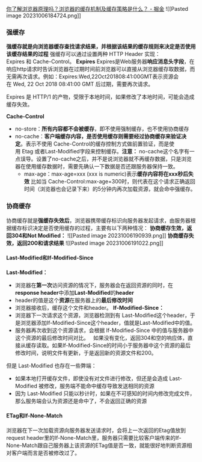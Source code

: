[你了解浏览器原理吗？浏览器的缓存机制及缓存策略是什么？ - 掘金](https://juejin.cn/post/7155061544538243108?searchId=2023090314461118C30EBA5EF7FD4C7065)
![[Pasted image 20231006184724.png]]

### 强缓存
**强缓存就是向浏览器缓存查找请求结果，并根据该结果的缓存规则来决定是否使用该缓存结果的过程**
强缓存可以通过设置两种 HTTP Header 实现：Expires 和 Cache-Control。
**Expires**
Expires是Web服务器**响应消息头字段**，在响应http请求时告诉浏览器在过期时间前浏览器可以直接从浏览器缓存取数据，而无需再次请求。例如：Expires:Wed,22Oct201808:41:00GMT表示资源会在 Wed, 22 Oct 2018 08:41:00 GMT 后过期，需要再次请求。

Expires 是 HTTP/1 的产物，受限于本地时间，如果修改了本地时间，可能会造成缓存失效。

**Cache-Control**
- no-store：**所有内容都不会被缓存**，即不使用强制缓存，也不使用协商缓存
- no-cache：**客户端缓存内容，是否使用缓存则需要经过协商缓存来验证决定**。表示不使用 Cache-Control的缓存控制方式做前置验证，而是使用 Etag 或者Last-Modified字段来控制缓存。**注意：** no-cache这个名字有一点误导。设置了no-cache之后，并不是说浏览器就不再缓存数据，只是浏览器在使用缓存数据时，需要先确认一下数据是否还跟服务器保持一致。
  - max-age：max-age=xxx (xxx is numeric)表示**缓存内容将在xxx秒后失效**
比如当 Cache-Control:max-age=300时，则代表在这个请求正确返回时间（浏览器也会记录下来）的5分钟内再次加载资源，就会命中强缓存。

### 协商缓存
协商缓存就是**强缓存失效后**，浏览器携带缓存标识向服务器发起请求，由服务器根据缓存标识决定是否使用缓存的过程，主要有以下两种情况：
**协商缓存生效，返回304和Not Modified：**
![[Pasted image 20231006190939.png]]
**协商缓存失效，返回200和请求结果**
![[Pasted image 20231006191022.png]]
#### Last-Modified和If-Modified-Since
**Last-Modified：**
- 浏览器在**第一次**访问资源的情况下，服务器会在返回资源的同时，在**response header**中添加**Last-Modified**的**header**
- header的值是这个**资源**在服务器上的**最后修改时间**
- 浏览器接收后，缓存这个文件和header。
**If-Modified-Since：**
- 浏览器下一次请求这个资源，浏览器检测到有 Last-Modified这个header，于是浏览器添加If-Modified-Since这个header，值就是Last-Modified中的值。
- 服务器再次收到这个资源请求，会根据 If-Modified-Since 中的值与服务器中这个资源的最后修改时间对比。   如果没有变化，返回304和空的响应体，直接从缓存读取。如果If-Modified-Since的时间小于服务器中这个资源的最后修改时间，说明文件有更新，于是返回新的资源文件和200。

但是 Last-Modified 也存在一些弊端：

- 如果本地打开缓存文件，即使没有对文件进行修改，但还是会造成 Last-Modified 被修改，服务端不能命中缓存导致发送相同的资源
- 因为 Last-Modified 只能以秒计时，如果在不可感知的时间内修改完成文件，那么服务端会认为资源还是命中了，不会返回正确的资源

#### ETag和If-None-Match
浏览器在下一次加载资源向服务器发送请求时，会将上一次返回的Etag值放到request header里的If-None-Match里，服务器只需要比较客户端传来的If-None-Match跟自己服务器上该资源的ETag值是否一致，就能很好地判断资源相对客户端而言是否被修改过了。

